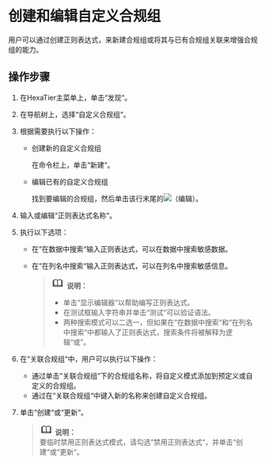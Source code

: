 # 创建和编辑自定义合规组<a name="ZH-CN_TOPIC_0111166542"></a>

用户可以通过创建正则表达式，来新建合规组或将其与已有合规组关联来增强合规组的能力。

## 操作步骤<a name="zh-cn_topic_0110574982_scc078952f35f45fab82bbddbe543df64"></a>

1.  在HexaTier主菜单上，单击“发现“。
2.  在导航树上，选择“自定义合规组“。
3.  根据需要执行以下操作：
    -   创建新的自定义合规组

        在命令栏上，单击“新建“。

    -   编辑已有的自定义合规组

        找到要编辑的合规组，然后单击该行末尾的![](figures/编辑.png)（编辑）。


4.  输入或编辑“正则表达式名称“。
5.  执行以下选项：
    -   在“在数据中搜索“输入正则表达式，可以在数据中搜索敏感数据。
    -   在“在列名中搜索“输入正则表达式，可以在列名中搜索敏感信息。

        >![](public_sys-resources/icon-note.gif) **说明：**   
        >-   单击“显示编辑器“以帮助编写正则表达式。  
        >-   在测试框输入字符串并单击“测试“可以验证语法。  
        >-   两种搜索模式可以二选一，但如果在“在数据中搜索“和“在列名中搜索“中都输入了正则表达式，搜索条件将被解释为逻辑“或”。  


6.  在“关联合规组“中，用户可以执行以下操作：
    -   通过单击“关联合规组“下的合规组名称，将自定义模式添加到预定义或自定义的合规组。
    -   通过在“关联合规组“中键入新的名称来创建自定义合规组。

7.  单击“创建“或“更新“。

    >![](public_sys-resources/icon-note.gif) **说明：**   
    >要临时禁用正则表达式模式，请勾选“禁用正则表达式“，并单击“创建“或“更新“。  



